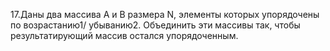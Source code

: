 17.Даны два массива A и B размера N, элементы которых упорядочены по
возрастанию1/ убыванию2.  Объединить эти массивы так, чтобы результатирующий массив остался упорядоченным. 
